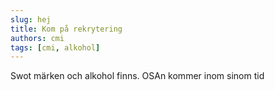 ```yaml
---
slug: hej
title: Kom på rekrytering
authors: cmi
tags: [cmi, alkohol]
---
```

Swot märken och alkohol finns. OSAn kommer inom sinom tid